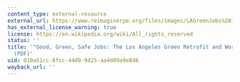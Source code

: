 ```yaml
---
content_type: external-resource
external_url: https://www.reimaginerpe.org/files/images/LAGreenJobs%201.jpg
has_external_license_warning: true
license: https://en.wikipedia.org/wiki/All_rights_reserved
status: ''
title: '"Good, Green, Safe Jobs: The Los Angeles Green Retrofit and Workforce Program."
  (PDF)'
uid: 010a51cc-8fcc-44d9-9d25-aa4d09a9e8d8
wayback_url: ''
---
```


